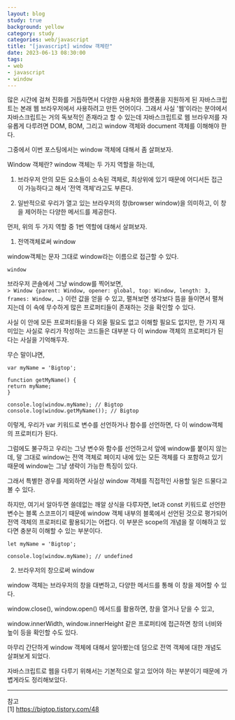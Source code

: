 ```yaml
---
layout: blog
study: true
background: yellow
category: study
categories: web/javascript
title: "[javascript] window 객체란"
date: 2023-06-13 08:30:00
tags:
- web
- javascript
- window
---
```


많은 시간에 걸쳐 진화를 거듭하면서 다양한 사용처와 플랫폼을 지원하게 된 자바스크립트는 본래 웹 브라우저에서 사용하려고 만든 언어이다. 그래서 사실 '웹'이라는 분야에서 자바스크립트는 거의 독보적인 존재라고 할 수 있는데 자바스크립트로 웹 브라우저를 자유롭게 다루려면 DOM, BOM, 그리고 window 객체와 document 객체를 이해해야 한다.



그중에서 이번 포스팅에서는 window 객체에 대해서 좀 살펴보자.



Window 객체란?
window 객체는 두 가지 역할을 하는데,



1. 브라우저 안의 모든 요소들이 소속된 객체로, 최상위에 있기 때문에 어디서든 접근이 가능하다고 해서 '전역 객체'라고도 부른다.

2. 일반적으로 우리가 열고 있는 브라우저의 창(browser window)을 의미하고, 이 창을 제어하는 다양한 메서드를 제공한다.



먼저, 위의 두 가지 역할 중 1번 역할에 대해서 살펴보자.



1. 전역객체로써 window

window객체는 문자 그대로 window라는 이름으로 접근할 수 있다.

```
window
```

브라우저 콘솔에서 그냥 window를 찍어보면,  
`> Window {parent: Window, opener: global, top: Window, length: 3, frames: Window, …}`  이런 값을 얻을 수 있고, 펼쳐보면 생각보다 뜸을 들이면서 펼쳐지는데 이 속에 무수하게 많은 프로퍼티들이 존재하는 것을 확인할 수 있다.



사실 이 안에 모든 프로퍼티들을 다 외울 필요도 없고 이해할 필요도 없지만, 한 가지 재미있는 사실로 우리가 작성하는 코드들은 대부분 다 이 window 객체의 프로퍼티가 된다는 사실을 기억해두자.



무슨 말이냐면,

```
var myName = 'Bigtop';

function getMyName() {
return myName;
}

console.log(window.myName); // Bigtop
console.log(window.getMyName()); // Bigtop
```

이렇게, 우리가 var 키워드로 변수를 선언하거나 함수를 선언하면, 다 이 window객체의 프로퍼티가 된다.

그럼에도 불구하고 우리는 그냥 변수와 함수를 선언하고서 앞에 window를 붙이지 않는데, 말 그대로 window는 전역 객체로 페이지 내에 있는 모든 객체를 다 포함하고 있기 때문에 window는 그냥 생략이 가능한 특징이 있다.



그래서 특별한 경우를 제외하면 사실상 window 객체를 직접적인 사용할 일은 드물다고 볼 수 있다.



하지만, 여기서 알아두면 쓸데없는 깨알 상식을 다루자면, let과 const 키워드로 선언한 변수는 블록 스코프이기 때문에 window 객체 내부의 블록에서 선언된 것으로 평가되어 전역 객체의 프로퍼티로 활용되기는 어렵다. 이 부분은 scope의 개념을 잘 이해하고 있다면 충분히 이해할 수 있는 부분이다.

```
let myName = 'Bigtop';

console.log(window.myName); // undefined
```

2. 브라우저의 창으로써 window

window 객체는 브라우저의 창을 대변하고, 다양한 메서드를 통해 이 창을 제어할 수 있다.



window.close(), window.open() 메서드를 활용하면, 창을 열거나 닫을 수 있고,

window.innerWidth, window.innerHeight 같은 프로퍼티에 접근하면 창의 너비와 높이 등을 확인할 수도 있다.





마무리
간단하게 window 객체에 대해서 알아봤는데 덤으로 전역 객체에 대한 개념도 살펴보게 되었다.

자바스크립트로 웹을 다루기 위해서는 기본적으로 알고 있어야 하는 부분이기 때문에 가볍게라도 정리해보았다.  



___
참고  
[1] https://bigtop.tistory.com/48

